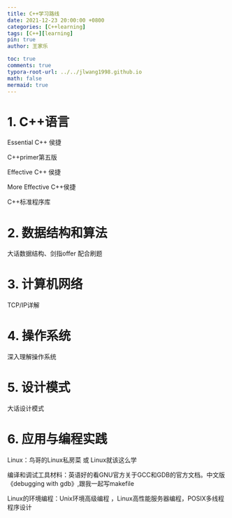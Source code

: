 ```yaml
---
title: C++学习路线
date: 2021-12-23 20:00:00 +0800
categories: [C++learning]
tags: [C++][learning]
pin: true
author: 王家乐

toc: true
comments: true
typora-root-url: ../../jlwang1998.github.io
math: false
mermaid: true
---
```


# 1. C++语言

Essential C++ 侯捷

C++primer第五版

Effective C++ 侯捷

More Effective C++侯捷

C++标准程序库

# 2. 数据结构和算法

大话数据结构、剑指offer 配合刷题

# 3. 计算机网络

TCP/IP详解

# 4. 操作系统

深入理解操作系统

# 5. 设计模式

大话设计模式

# 6. 应用与编程实践

Linux：鸟哥的Linux私房菜 或 Linux就该这么学

编译和调试工具材料：英语好的看GNU官方关于GCC和GDB的官方文档。中文版《debugging with gdb》,跟我一起写makefile

Linux的环境编程：Unix环境高级编程 ，Linux高性能服务器编程，POSIX多线程程序设计